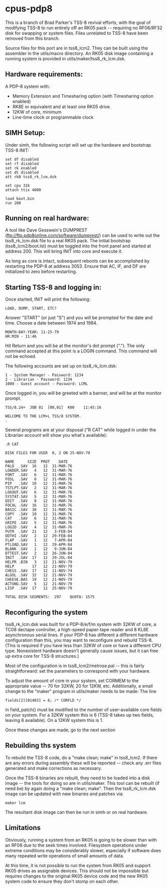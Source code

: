 # cpus-pdp8
This is a branch of Brad Parker's TSS-8 revival efforts, with the goal of modifying TSS-8 to run entirely off an RK05 pack -- requiring no RF08/RF32 disk for swapping or system files.  Files unrelated to TSS-8 have been removed from this branch.

Source files for this port are in tss8_lcm2.  They can be built using the assembler in the utils/macro directory.
An RK05 disk image containing a running system is provided in utils/maker/tss8_rk_lcm.dsk.

Hardware requirements:
----------------------
A PDP-8 system with:
  - Memory Extension and Timesharing option (with Timesharing option enabled)
  - RK8E or equivalent and at least one RK05 drive.
  - 12KW of core, minimum
  - Line-time clock or programmable clock
 
SIMH Setup:
-----------
Under simh, the following script will set up the hardware and bootstrap TSS-8 INIT:

    set df disabled
    set rf disabled
    set rk enabled
    set dt disabled
    att rk0 tss8_rk_lcm.dsk

    set cpu 32k
    attach ttix 4000

    load boot.bin
    run 200

Running on real hardware:
-------------------------
A tool like Dave Gesswein's DUMPREST (ftp://ftp.pdp8online.com/software/dumprest/) can be used to write out the tss8_rk_lcm.dsk file to a real RK05 pack.  The initial bootstrap (tss8_lcm2/boot.lst) must be toggled into the front panel and started at address 200.  This will bring INIT into core and execute it.

As long as core is intact, subsequent reboots can be accomplished by restarting the PDP-8 at address 3053.  Ensure that AC, IF, and DF are initialized to zero before restarting.  


Starting TSS-8 and logging in:
------------------------------
Once started, INIT will print the following:

    LOAD, DUMP, START, ETC?

Answer "START" (or just "S") and you will be prompted for the date and time.  Choose a date between 1974 and 1984.

    MONTH-DAY-YEAR: 11-25-79
    HR:MIN - 11:46

Hit Return and you will be at the monitor's dot prompt (".").  The only command accepted at this point is a LOGIN command.  This command will not be echoed.

The following accounts are set up on tss8_rk_lcm.dsk:

    1 - System Manager - Password: 1234
    2 - Librarian - Password: 1234
    1000 - Guest account - Password: LCML

Once logged in, you will be greeted with a banner, and will be at the monitor prompt. 

    TSS/8.24+  JOB 01  [00,01]  K00    11:45:16

    WELCOME TO THE LCM+L TSS/8 SYSTEM.
    .

Several programs are at your disposal ("R CAT" while logged in under the Librarian account will show you what's available):

    .R CAT

    DISK FILES FOR USER  0, 2 ON 25-NOV-79

    NAME      SIZE  PROT    DATE
    PALD  .SAV  16   12  31-MAR-76
    LOADER.SAV   4   12  31-MAR-76
    FORT  .SAV   6   12  31-MAR-76
    FOSL  .SAV   6   12  31-MAR-76
    PIP   .SAV  10   12  31-MAR-76
    TSTLPT.SAV   2   12  31-MAR-76
    LOGOUT.SAV   6   12  31-MAR-76
    SYSTAT.SAV   5   12  31-MAR-76
    EDIT  .SAV   8   12  31-MAR-76
    FOCAL .SAV  16   12  31-MAR-76
    BASIC .SAV  38   12  31-MAR-76
    COPY  .SAV  10   12  31-MAR-76
    CAT   .SAV   6   12  31-MAR-76
    GRIPE .SAV   5   12  31-MAR-76
    LOGID .SAV   4   12  31-MAR-76
    PUTR  .SAV  21   12   3-FEB-84
    ODTHI .SAV   2   12  29-FEB-84
    FLAP  .SAV   1   12   7-APR-84
    PTLOAD.SAV   1   12  29-APR-84
    BLANK .SAV   1   12   9-JUN-84
    DTTEST.SAV   2   12  26-JUN-84
    INIT  .SAV  17   12  29-JUL-84
    HELPR .BIN   3   12  21-NOV-79
    HELP        17   12  21-NOV-79
    CHESS .SAV  17   12  11-NOV-74
    ALGOL .SAV  32   12  21-NOV-79
    CHEESE.BAS  19   12  21-NOV-79
    ACTUNG.SAV   5   12  21-NOV-79
    LISP  .SAV  17   12  25-NOV-79

    TOTAL DISK SEGMENTS:  297    QUOTA: 1575


Reconfiguring the system
------------------------
tss8_rk_lcm.dsk was built for a PDP-8/e/f/m system with 32KW of core, a TC08 dectape controller, a high-speed paper-tape reader and 8 KL8E asynchronous serial lines.  If your PDP-8 has different a different hardware configuration than this, you may want to reconfigure and rebuild TSS-8.  (This is required if you have less than 32KW of core or have a different CPU type.  Nonexistent hardware doesn't generally cause issues, but it can free up extra core for TSS-8 structures.)

Most of the configuration is in tss8_lcm2/melrose.pal -- this is fairly straightforward:  set the parameters to correspond with your hardware.

To adjust the amount of core in your system, set CORMEM to the appropriate value -- 70 for 32KW, 20 for 12KW, etc.  Additionally, a small change to the "maker" program in utils/maker needs to be made:  The line

    fields[2][01403] = 6; /* CORFLD */
  
in field_patch() must be modified to the number of user-available core fields on your system.  For a 32KW system this is 6 (TSS-8 takes up two fields, leaving 6 available).  On a 12KW system this is 1.

Once these changes are made, go to the next section

Rebuilding ths system
---------------------
To rebuild the TSS-8 code, do a "make clean; make" in tss8_lcm2.  If there are any errors during assembly these will be reported -- check any .err files generated and make corrections as necessary.

Once the TSS-8 binaries are rebuilt, they need to be loaded into a disk image -- the tools for doing so are in utils/maker.  This tool can be rebuilt (if need be) by again doing a "make clean; make".  Then the tss8_rk_lcm.dsk image can be updated with new binaries and patches via:

    maker lcm
  
The resultant disk image can then be run in simh or on real hardware.

Limitations
-----------
Obviously, running a system from an RK05 is going to be slower than with an RF08 due to the seek times involved.  Filesystem operations under extreme conditions may be considerably slower, especially if software does many repeated write operations of small amounts of data.

At this time, it is not possible to run the system from RK05 and support RK05 drives as assignable devices.  This should not be impossible but requires changes to the original RK05 device code and the new RK05 system code to ensure they don't stomp on each other.









